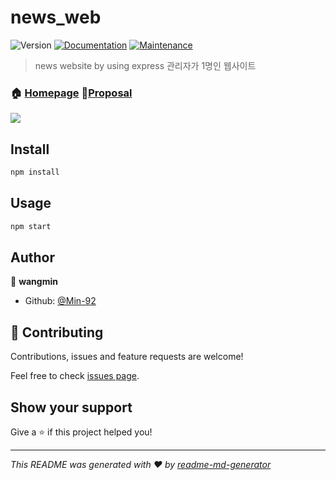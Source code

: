 # news_web
![Version](https://img.shields.io/badge/version-1.0.0-blue.svg?cacheSeconds=2592000)
[![Documentation](https://img.shields.io/badge/documentation-yes-brightgreen.svg)](https://github.com/Min-92/news_web#readme)
[![Maintenance](https://img.shields.io/badge/Maintained%3F-yes-green.svg)](https://github.com/Min-92/news_web/graphs/commit-activity)

> news website by using express
> 관리자가 1명인 웹사이트

### 🏠 [Homepage](http://news.wangmin.ga/articles)  :page_facing_up:[Proposal](https://github.com/Min-92/news_web/blob/master/proposal.md)

![](https://user-images.githubusercontent.com/26920620/69126618-f4455c00-0aeb-11ea-9a55-bd48ddbc5ffd.png)

## Install

```sh
npm install
```

## Usage

```sh
npm start
```

## Author

👤 **wangmin**

* Github: [@Min-92](https://github.com/Min-92)


## 🤝 Contributing

Contributions, issues and feature requests are welcome!

Feel free to check [issues page](https://github.com/Min-92/news_web/issues).

## Show your support

Give a ⭐️ if this project helped you!

***
_This README was generated with ❤️ by [readme-md-generator](https://github.com/kefranabg/readme-md-generator)_